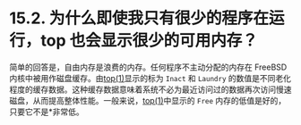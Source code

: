 # 15.2. 为什么即使我只有很少的程序在运行，top 也会显示很少的可用内存？

简单的回答是，自由内存是浪费的内存。任何程序不主动分配的内存在 FreeBSD 内核中被用作磁盘缓存。由[top(1)](https://www.freebsd.org/cgi/man.cgi?query=top&sektion=1&format=html)显示的标为 `Inact` 和 `Laundry` 的数值是不同老化程度的缓存数据。这种缓存数据意味着系统不必为最近访问过的数据再次访问慢速磁盘，从而提高整体性能。一般来说，[top(1)](https://www.freebsd.org/cgi/man.cgi?query=top&sektion=1&format=html)中显示的 `Free` 内存的低值是好的，只要它不是*非常低。
